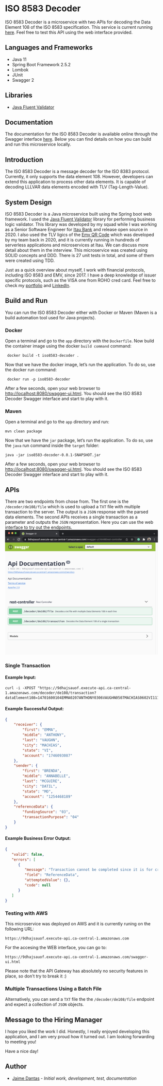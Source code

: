 # ISO 8583 Decoder
ISO 8583 Decoder is a microservice with two APIs for decoding the Data Element 108 of the ISO 8583 specification. This service is current 
running [here](https://9dhajsauof.execute-api.ca-central-1.amazonaws.com/swagger-ui.html). Feel free to test this API using the web interface 
provided.

## Languages and Frameworks
- Java 11
- Spring Boot Framework 2.5.2
- Lombok
- JUnit
- Swagger 2

## Libraries
- [Java Fluent Validator](https://github.com/mvallim/java-fluent-validator)

## Documentation
The documentation for the ISO 8583 Decoder is available online through the Swagger interface 
[here](https://9dhajsauof.execute-api.ca-central-1.amazonaws.com/swagger-ui.html). Below you can find details on how you can build and run this 
microservice locally.

## Introduction
The ISO 8583 Decoder is a message decoder for the ISO 8383 protocol. Currently, it only supports the data element 108. However, 
developers can extend this application to process other data elements. It is capable of decoding LLLVAR data elements encoded with TLV (Tag-Length-Value).  

## System Design
ISO 8583 Decoder is a Java microservice built using the Spring boot web framework. I used the [Java Fluent Validator](https://github.com/mvallim/java-fluent-validator)
library for performing business logic validator. This library was developed by my squad while I was working as a Senior 
Software Engineer for [Itau Bank](https://en.wikipedia.org/wiki/Ita%C3%BA_Unibanco) and release open source in 2020. I also used the TLV ligics 
of the [Emv QR Code](https://github.com/mvallim/emv-qrcode) which was developed by my team back in 2020, and it is currently running in hundreds of 
serverless applications and microservices at Itau. We can discuss more detail about them in the interview. This microservice was created using
SOLID concepts and DDD. There is 27 unit tests in total, and some of them were created using TDD.

Just as a quick overview about myself, I work with financial protocols, including ISO 8583 and EMV, since 2017. I have a deep
knowledge of issuer specific protocols, such as the VISA one from ROHO cred card. Feel free to check my [portfolio](https://jaimedantas.com/portfolio.html) and [LinkedIn](https://www.linkedin.com/in/jaimedantas/).

## Build and Run
You can run the ISO 8583 Decoder either with Docker or Maven (Maven is a build automation tool used for Java projects).

### Docker
Open a terminal and go to the `app` directory with the `Dockerfile`. Now build the container image using the docker `build command` command:
````shell
 docker build -t iso8583-decoder .
````
Now that we have the docker image, let’s run the application. To do so, use the docker run command:
````shell
 docker run -p iso8583-decoder 
````
After a few seconds, open your web browser to [http://localhost:8080/swagger-ui.html](http://localhost:8080/swagger-ui.html). 
You should see the ISO 8583 Decoder Swagger interface and start to play with it.

### Maven
Open a terminal and go to the `app` directory and run:
````shell
mvn clean package
````
Now that we have the `jar` package, let’s run the application. To do so, use the `java` run command inside the `target` folder:
````shell
java -jar iso8583-decoder-0.0.1-SNAPSHOT.jar
````
After a few seconds, open your web browser to [http://localhost:8080/swagger-ui.html](http://localhost:8080/swagger-ui.html).
You should see the ISO 8583 Decoder Swagger interface and start to play with it.

## APIs
There are two endpoints from chose from. The first one is the `/decoder/de108/file` which is used to upload a `TXT` file with multiple transaction
to the server. The output is a `JSON` response with the parsed data elements. The second APIs receives a single transaction as a 
parameter and outputs the `JSON` representation. Here you can use the web interface to try out the endpoints. 
![](doc/web.png)

### Single Transaction
#### Example Input: 
```shell
curl -i -XPOST "https://9dhajsauof.execute-api.ca-central-1.amazonaws.com/decoder/de108/transaction?dataElement108=14701600104EMMA0207ANTHONY0306VAUGHN0507MACHIAS0602VI1110174609308702630106BRENDA0209ANNABELLE0307MCGUIRE0505DATIL0602MO111012544681890312030203050204"
```
#### Example Successful Output:
```json
{
    "receiver": {
        "first": "EMMA",
        "middle": "ANTHONY",
        "last": "VAUGHN",
        "city": "MACHIAS",
        "state": "VI",
        "account": "1746093087"
    },
    "sender": {
        "first": "BRENDA",
        "middle": "ANNABELLE",
        "last": "MCGUIRE",
        "city": "DATIL",
        "state": "MO",
        "account": "1254468189"
    },
    "referenceData": {
        "fundingSource": "03",
        "transactionPurpose": "04"
    }
}
```
#### Example Business Error Output:
```json
{
   "valid": false,
   "errors": [
      {
         "message": "Transaction cannot be completed since it is for crypto purpose",
         "field": "ReferenceData",
         "attemptedValue": {},
         "code": null
      }
   ]
}
```

### Testing with AWS
This microservice was deployed on AWS and it is currently runing on the following URL:
```shell
https://9dhajsauof.execute-api.ca-central-1.amazonaws.com
```
For the accesing the WEB interface, you can go to:
```shell
https://9dhajsauof.execute-api.ca-central-1.amazonaws.com/swagger-ui.html
```
Please note that the API Gateway has absolutely no security features in place, so don't try to break it :)

### Multiple Transactions Using a Batch File
Alternatively, you can send a `TXT` file the the `/decoder/de108/file` endpoint and expect a collection of `JSON` objects.

## Message to the Hiring Manager
I hope you liked the work I did. Honestly, I really enjoyed developing this application, and I am very proud how it turned out. 
I am looking forwarding to meeting you! 

Have a nice day! 

## Author
* [Jaime Dantas](https://jaimedantas.com/) -  _Initial work, development, test, documentation_
